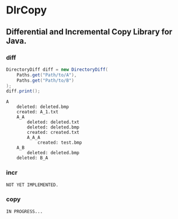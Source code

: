 # DIrCopy
## Differential and Incremental Copy Library for Java.

### diff
```java
DirectoryDiff diff = new DirectoryDiff(
    Paths.get("Path/to/A"),
    Paths.get("Path/to/B")
);
diff.print();
```
```
A
    deleted: deleted.bmp
    created: A_1.txt
    A_A
        deleted: deleted.txt
        deleted: deleted.bmp
        created: created.txt
        A_A_A
            created: test.bmp
    A_B
        deleted: deleted.bmp
    deleted: B_A
```

### incr
```
NOT YET IMPLEMENTED.
```

### copy
```
IN PROGRESS...
```